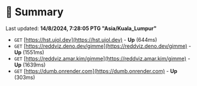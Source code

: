 # 📖 Summary
Last updated: **14/8/2024, 7:28:05 PTG "Asia/Kuala_Lumpur"**

- `GET` [https://hst.ujol.dev](https://hst.ujol.dev) - **Up** (644ms)
- `GET` [https://reddviz.deno.dev/gimme](https://reddviz.deno.dev/gimme) - **Up** (1551ms)
- `GET` [https://reddviz.amar.kim/gimme](https://reddviz.amar.kim/gimme) - **Up** (1639ms)
- `GET` [https://dumb.onrender.com](https://dumb.onrender.com) - **Up** (303ms)
